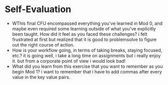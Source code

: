 # Self-Evaluation

- WThis final CFU encompassed everything you've learned in Mod 0, and maybe even required some learning outside of what you've explicitly been taught. How did it feel as you faced these challenges? i felt frustrated at first but realized that it is good to problemsolve to figure out the right course of action.
- How is your workflow going, in terms of taking breaks, staying focused, etc.? it is going well, i take a long time on assignments but i really enjoy it. but from a corporate point of view i would look bad!
- What did you learn from this exercise that you want to remember as you begin Mod 1? i want to remember that i have to add commas after every value in the key value pairs.